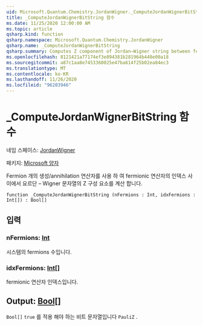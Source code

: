```yaml
---
uid: Microsoft.Quantum.Chemistry.JordanWigner._ComputeJordanWignerBitString
title: _ComputeJordanWignerBitString 함수
ms.date: 11/25/2020 12:00:00 AM
ms.topic: article
qsharp.kind: function
qsharp.namespace: Microsoft.Quantum.Chemistry.JordanWigner
qsharp.name: _ComputeJordanWignerBitString
qsharp.summary: Computes Z component of Jordan–Wigner string between fermion indices in a fermionic operator with an even number of creation / annihilation operators.
ms.openlocfilehash: 8121421a77174ef3e894381b281964b448e00a18
ms.sourcegitcommit: a87c1aa8e7453360025e47ba614f25b02ea84ec3
ms.translationtype: MT
ms.contentlocale: ko-KR
ms.lasthandoff: 11/26/2020
ms.locfileid: "96203946"
---
```

# <a name="_computejordanwignerbitstring-function"></a>_ComputeJordanWignerBitString 함수

네임 스페이스: [JordanWigner](xref:Microsoft.Quantum.Chemistry.JordanWigner)

패키지: [Microsoft 양자](https://nuget.org/packages/Microsoft.Quantum.Chemistry)


Fermion 개의 생성/annihilation 연산자를 사용 하 여 fermionic 연산자의 인덱스 사이에서 요르단 – Wigner 문자열의 Z 구성 요소를 계산 합니다.

```qsharp
function _ComputeJordanWignerBitString (nFermions : Int, idxFermions : Int[]) : Bool[]
```


## <a name="input"></a>입력

### <a name="nfermions--int"></a>nFermions: [Int](xref:microsoft.quantum.lang-ref.int)

시스템의 fermions 수입니다.


### <a name="idxfermions--int"></a>idxFermions: [Int](xref:microsoft.quantum.lang-ref.int)[]

fermionic 연산자 인덱스입니다.



## <a name="output--bool"></a>Output: [Bool](xref:microsoft.quantum.lang-ref.bool)[]

`Bool[]` `true` 를 적용 해야 하는 비트 문자열입니다 `PauliZ` .